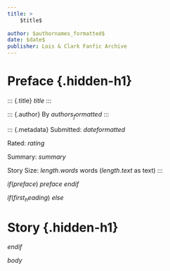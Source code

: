 ```yaml
---
title: >
    $title$
    
author: $authornames_formatted$
date: $date$
publisher: Lois & Clark Fanfic Archive
---
```


# Preface {.hidden-h1}

::: {.title}
$title$
:::

::: {.author}
By $authors_formatted$
:::

::: {.metadata}
Submitted: $dateformatted$

Rated: $rating$

Summary: $summary$

Story Size: $length.words$ words ($length.text$ as text)
:::

$if(preface)$
$preface$
$endif$

$if(first_heading)$
$else$
# Story {.hidden-h1}
$endif$

$body$